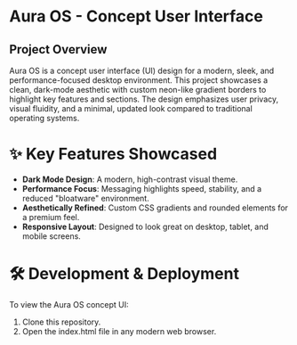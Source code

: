 # Aura OS - Concept User Interface
## Project Overview
Aura OS is a concept user interface (UI) design for a modern, sleek, and performance-focused desktop environment. This project showcases a clean, dark-mode aesthetic with custom neon-like gradient borders to highlight key features and sections.
The design emphasizes user privacy, visual fluidity, and a minimal, updated look compared to traditional operating systems.

# ✨ Key Features Showcased
+ **Dark Mode Design**: A modern, high-contrast visual theme.
+ **Performance Focus**: Messaging highlights speed, stability, and a reduced "bloatware" environment.
+ **Aesthetically Refined**: Custom CSS gradients and rounded elements for a premium feel.
+ **Responsive Layout**: Designed to look great on desktop, tablet, and mobile screens.

# 🛠️ Development & Deployment
To view the Aura OS concept UI:
1. Clone this repository.
2. Open the index.html file in any modern web browser.

